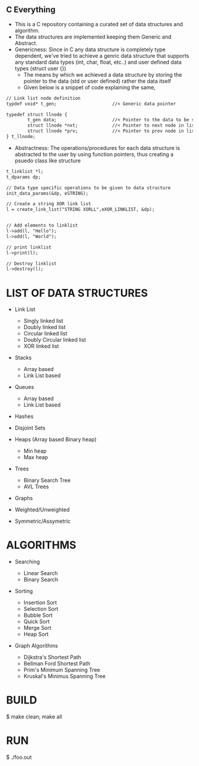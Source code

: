 ## C Everything
* This is a C repository containing a curated set of data structures and algorithm.
* The data structures are implemented keeping them Generic and Abstract.
* Genericness: Since in C any data structure is completely type dependent, we've tried to achieve a genric data structure that supports any standard data types (int, char, float, etc..) and user defined data types (struct user {})
    - The means by which we achieved a data structure by storing the pointer to the data (std or user defined) rather the data itself
    - Given below is a snippet of code explaining the same,
``` markdown
// Link list node definition
typdef void* t_gen;                     //< Generic data pointer

typedef struct llnode {
        t_gen data;                     //< Pointer to the data to be stored in link list
        struct llnode *nxt;             //< Pointer to next node in list
        struct llnode *prv;             //< Pointer to prev node in list
} t_llnode;

```
* Abstractness: The operations/procedures for each data structure is abstracted to the user by using function pointers, thus creating a psuedo class like structure
```markdown
t_linklist *l;
t_dparams dp;

// Data type specific operations to be given to data structure
init_data_params(&dp, eSTRING);

// Create a string XOR link list
l = create_link_list("STRING XORLL",eXOR_LINKLIST, &dp);


// Add elements to linklist
l->add(l, "Hello");
l->add(l, "World");

// print linklist
l->print(l);

// Destroy linklist
l->destroy(l);
```


# LIST OF DATA STRUCTURES

* Link List
  * Singly linked list
  * Doubly linked list 
  * Circular linked list 
  * Doubly Circular linked list 
  * XOR linked list 

* Stacks
  * Array based 
  * Link List based

* Queues
  * Array based 
  * Link List based

* Hashes

* Disjoint Sets

* Heaps (Array based Binary heap)
  * Min heap
  * Max heap

* Trees
  * Binary Search Tree
  * AVL Trees 

* Graphs
 * Weighted/Unweighted
 * Symmetric/Assymetric

# ALGORITHMS
* Searching
  * Linear Search
  * Binary Search

* Sorting
  * Insertion Sort
  * Selection Sort
  * Bubble Sort
  * Quick Sort
  * Merge Sort
  * Heap Sort

* Graph Algorithms
  * Dijkstra's Shortest Path
  * Bellman Ford Shortest Path 
  * Prim's Minimum Spanning Tree
  * Kruskal's Minimus Spanning Tree



# BUILD
$ make clean; make all

# RUN
$ ./foo.out
